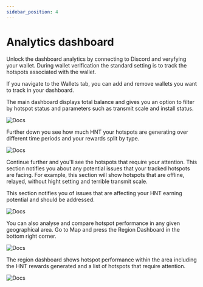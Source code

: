 ```yaml
---
sidebar_position: 4
---
```


# Analytics dashboard

Unlock the dashboard analytics by connecting to Discord and veryfying your wallet. During wallet verification the standard setting is to track the hotspots associated with the wallet. 

If you navigate to the Wallets tab, you can add and remove wallets you want to track in your dashboard.  

The main dashboard displays total balance and gives you an option to filter by hotspot status and parameters such as transmit scale and install status. 

![Docs](/img/docs/getting-started/verify-your-wallet/dashboard-1.png)

Further down you see how much HNT your hotspots are generating over different time periods and your rewards split by type. 

![Docs](/img/docs/getting-started/verify-your-wallet/dashboard-2-rewards.png)

 Continue further and you'll see the hotspots that require your attention. This section notifies you about any potential issues that your tracked hotspots are facing. For example, this section will show hotspots that are offline, relayed, without hight setting and terrible transmit scale. 

 This section notifies you of issues that are affecting your HNT earning potential and should be addressed. 

  ![Docs](/img/docs/getting-started/verify-your-wallet/dashboard-3.png)

  You can also analyse and compare hotspot performance in any given geographical area. Go to Map and press the Region Dashboard in the bottom right corner.

![Docs](/img/docs/getting-started/verify-your-wallet/dashboard-region-4.png)

The region dashboard shows hotspot performance within the area including the HNT rewards generated and a list of hotspots that require attention.

![Docs](/img/docs/getting-started/verify-your-wallet/dashboard-region-5.png)
